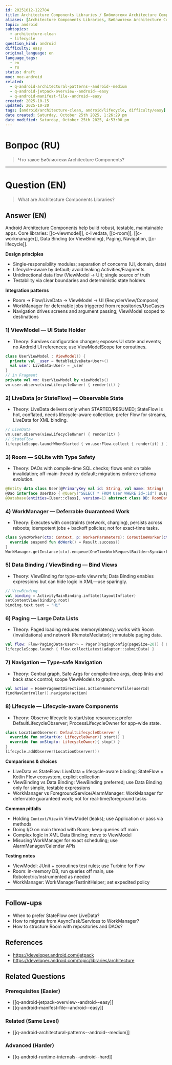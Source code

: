 ```yaml
---
id: 20251012-122784
title: Architecture Components Libraries / Библиотеки Architecture Components
aliases: [Architecture Components Libraries, Библиотеки Architecture Components]
topic: android
subtopics:
  - architecture-clean
  - lifecycle
question_kind: android
difficulty: easy
original_language: en
language_tags:
  - en
  - ru
status: draft
moc: moc-android
related:
  - q-android-architectural-patterns--android--medium
  - q-android-jetpack-overview--android--easy
  - q-android-manifest-file--android--easy
created: 2025-10-15
updated: 2025-10-20
tags: [android/architecture-clean, android/lifecycle, difficulty/easy]
date created: Saturday, October 25th 2025, 1:26:29 pm
date modified: Saturday, October 25th 2025, 4:53:00 pm
---
```


# Вопрос (RU)
> Что такое Библиотеки Architecture Components?

---

# Question (EN)
> What are Architecture Components Libraries?

## Answer (EN)
Android Architecture Components help build robust, testable, maintainable apps. Core libraries: [[c-viewmodel]], c-livedata, [[c-room]], [[c-workmanager]], Data Binding (or ViewBinding), Paging, Navigation, [[c-lifecycle]].

**Design principles**
- Single-responsibility modules; separation of concerns (UI, domain, data)
- Lifecycle-aware by default; avoid leaking Activities/Fragments
- Unidirectional data flow (ViewModel → UI); single source of truth
- Testability via clear boundaries and deterministic state holders

**Integration patterns**
- Room → Flow/LiveData → ViewModel → UI (RecyclerView/Compose)
- WorkManager for deferrable jobs triggered from repositories/UseCases
- Navigation drives screens and argument passing; ViewModel scoped to destinations

### 1) ViewModel — UI State Holder

- Theory: Survives configuration changes; exposes UI state and events; no Android UI references; use ViewModelScope for coroutines.
```kotlin
class UserViewModel : ViewModel() {
  private val _user = MutableLiveData<User>()
  val user: LiveData<User> = _user
}
// in Fragment
private val vm: UserViewModel by viewModels()
vm.user.observe(viewLifecycleOwner) { render(it) }
```

### 2) LiveData (or StateFlow) — Observable State

- Theory: LiveData delivers only when STARTED/RESUMED; StateFlow is hot, conflated, needs lifecycle-aware collection; prefer Flow for streams, LiveData for XML binding.
```kotlin
// LiveData
vm.user.observe(viewLifecycleOwner) { render(it) }
// StateFlow
lifecycleScope.launchWhenStarted { vm.userFlow.collect { render(it) } }
```

### 3) Room — SQLite with Type Safety

- Theory: DAOs with compile-time SQL checks; flows emit on table invalidation; off-main-thread by default; migrations enforce schema evolution.
```kotlin
@Entity data class User(@PrimaryKey val id: String, val name: String)
@Dao interface UserDao { @Query("SELECT * FROM User WHERE id=:id") suspend fun get(id: String): User? }
@Database(entities=[User::class], version=1) abstract class DB: RoomDatabase(){ abstract fun userDao(): UserDao }
```

### 4) WorkManager — Deferrable Guaranteed Work

- Theory: Executes with constraints (network, charging), persists across reboots; idempotent jobs + backoff policies; not for exact-time tasks.
```kotlin
class SyncWorker(ctx: Context, p: WorkerParameters): CoroutineWorker(ctx,p){
  override suspend fun doWork() = Result.success()
}
WorkManager.getInstance(ctx).enqueue(OneTimeWorkRequestBuilder<SyncWorker>().build())
```

### 5) Data Binding / ViewBinding — Bind Views

- Theory: ViewBinding for type-safe view refs; Data Binding enables expressions but can hide logic in XML—use sparingly.
```kotlin
// ViewBinding
val binding = ActivityMainBinding.inflate(layoutInflater)
setContentView(binding.root)
binding.text.text = "Hi"
```

### 6) Paging — Large Data Lists

- Theory: Paged loading reduces memory/latency; works with Room (invalidations) and network (RemoteMediator); immutable paging data.
```kotlin
val flow: Flow<PagingData<User>> = Pager(PagingConfig(pageSize=20)) { UserPagingSource(api) }.flow
lifecycleScope.launch { flow.collectLatest(adapter::submitData) }
```

### 7) Navigation — Type-safe Navigation

- Theory: Central graph, Safe Args for compile-time args, deep links and back stack control; scope ViewModels to graph.
```kotlin
val action = HomeFragmentDirections.actionHomeToProfile(userId)
findNavController().navigate(action)
```

### 8) Lifecycle — Lifecycle-aware Components

- Theory: Observe lifecycle to start/stop resources; prefer DefaultLifecycleObserver; ProcessLifecycleOwner for app-wide state.
```kotlin
class LocationObserver: DefaultLifecycleObserver {
  override fun onStart(o: LifecycleOwner){ start() }
  override fun onStop(o: LifecycleOwner){ stop() }
}
lifecycle.addObserver(LocationObserver())
```

**Comparisons & choices**
- LiveData vs StateFlow: LiveData = lifecycle-aware binding; StateFlow = Kotlin Flow ecosystem, explicit collection
- ViewBinding vs Data Binding: ViewBinding preferred; use Data Binding only for simple, testable expressions
- WorkManager vs ForegroundService/AlarmManager: WorkManager for deferrable guaranteed work; not for real-time/foreground tasks

**Common pitfalls**
- Holding `Context/View` in ViewModel (leaks); use Application or pass via methods
- Doing I/O on main thread with Room; keep queries off main
- Complex logic in XML Data Binding; move to ViewModel
- Misusing WorkManager for exact scheduling; use AlarmManager/Calendar APIs

**Testing notes**
- ViewModel: JUnit + coroutines test rules; use Turbine for Flow
- Room: in-memory DB, run queries off main, use Robolectric/Instrumented as needed
- WorkManager: WorkManagerTestInitHelper; set expedited policy

---

## Follow-ups

- When to prefer StateFlow over LiveData?
- How to migrate from AsyncTask/Services to WorkManager?
- How to structure Room with repositories and DAOs?

## References

- https://developer.android.com/jetpack
- https://developer.android.com/topic/libraries/architecture

## Related Questions

### Prerequisites (Easier)
- [[q-android-jetpack-overview--android--easy]]
- [[q-android-manifest-file--android--easy]]

### Related (Same Level)
- [[q-android-architectural-patterns--android--medium]]

### Advanced (Harder)
- [[q-android-runtime-internals--android--hard]]